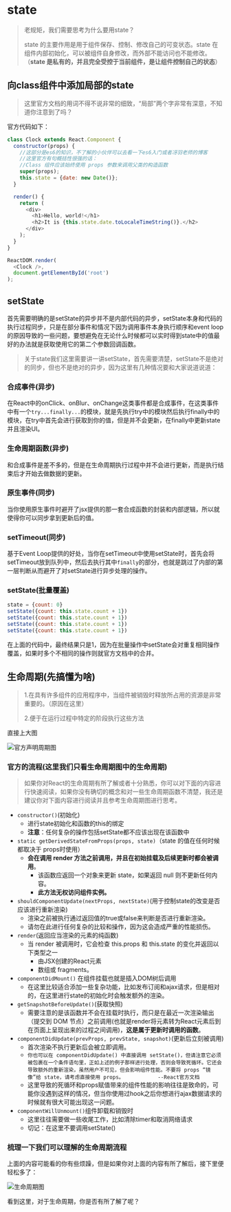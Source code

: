 # state

> 老规矩，我们需要思考为什么要用state？
> 
> state 的主要作用是用于组件保存、控制、修改自己的可变状态。state 在组件内部初始化，可以被组件自身修改，而外部不能访问也不能修改。（**state 是私有的，并且完全受控于当前组件，是让组件控制自己的状态**）

## 向class组件中添加**局部**的state

> 这里官方文档的用词不得不说非常的细致，“局部”两个字非常有深意，不知道你注意到了吗？

官方代码如下：

```javascript
class Clock extends React.Component {
  constructor(props) {
    //这部分是es6的知识，不了解的小伙伴可以去看一下es6入门或者冴羽老师的博客
    //这里官方有句概括性很强的话：
    //Class 组件应该始终使用 props 参数来调用父类的构造函数
    super(props);
    this.state = {date: new Date()};
  }

  render() {
    return (
      <div>
        <h1>Hello, world!</h1>
        <h2>It is {this.state.date.toLocaleTimeString()}.</h2>
      </div>
    );
  }
}

ReactDOM.render(
  <Clock />,
  document.getElementById('root')
);
```

## setState

首先需要明确的是setState的异步并不是内部代码的异步，setState本身和代码的执行过程同步，只是在部分事件和情况下因为调用事件本身执行顺序和event loop的原因导致的一些问题，要想避免在无论什么时候都可以实时得到state中的值最好的办法就是获取使用它的第二个参数回调函数。

> 关于state我们这里需要讲一讲setState，首先需要清楚，setState不是绝对的同步，但也不是绝对的异步，因为这里有几种情况要和大家说道说道：

### 合成事件(异步)

在React中的onClick、onBlur、onChange这类事件都是合成事件，在这类事件中有一个`try...finally...`的模块，就是先执行try中的模块然后执行finally中的模块，在try中首先会进行获取到你的值，但是并不会更新，在finally中更新state并且渲染UI。

### 生命周期函数(异步)

和合成事件是差不多的，但是在生命周期执行过程中并不会进行更新，而是执行结束后才开始去做数据的更新。

### 原生事件(同步)

当你使用原生事件时避开了jsx提供的那一套合成函数的封装和内部逻辑，所以就使得你可以同步拿到更新后的值。

### setTimeout(同步)

基于Event Loop提供的好处，当你在setTimeout中使用setState时，首先会将setTimeout放到队列中，然后去执行其中`finally`的部分，也就是跳过了内部的第一层判断从而避开了对setState进行异步处理的操作。

### setState(批量覆盖)

```javascript
state = {count: 0}
setState({count: this.state.count + 1})
setState({count: this.state.count + 1})
setState({count: this.state.count + 1})
setState({count: this.state.count + 1})
```

在上面的代码中，最终结果只是1，因为在批量操作中setState会对重复相同操作覆盖，如果时多个不相同的操作则就官方文档中的合并。
## 生命周期(先搞懂为啥)

> 1.在具有许多组件的应用程序中，当组件被销毁时释放所占用的资源是非常重要的。（原因在这里）
> 
> 2.便于在运行过程中特定的阶段执行这些方法

直接上大图

![官方声明周期图](https://p1-juejin.byteimg.com/tos-cn-i-k3u1fbpfcp/96d28a0858eb4e5188cee0e637315e42~tplv-k3u1fbpfcp-watermark.image)
### 官方的流程(这里我们只看生命周期图中的生命周期)

> 如果你对React的生命周期有所了解或者十分熟悉，你可以对下面的内容进行快速阅读，如果你没有确切的概念和对一些生命周期函数不清楚，我还是建议你对下面内容进行阅读并且参考生命周期图进行思考。

- `constructor()`(初始化)
  - 进行state初始化和函数的this的绑定
  - **注意**：任何复杂的操作包括setState都不应该出现在该函数中
- `static getDerivedStateFromProps(props, state)`（state 的值在任何时候都取决于 props时使用）
  - **会在调用 render 方法之前调用，并且在初始挂载及后续更新时都会被调用**。
    - 该函数应返回一个对象来更新 state，如果返回 null 则不更新任何内容。
    - **此方法无权访问组件实例。**
- `shouldComponentUpdate(nextProps, nextState)`(用于控制state的改变是否应该进行重新渲染)
  - 渲染之前被执行通过返回值的true或false来判断是否进行重新渲染。
  - 请勿在此进行任何复杂的比较和操作，因为这会造成严重的性能损伤。
- `render`(返回应当渲染的元素的纯函数)
  - 当 render 被调用时，它会检查 this.props 和 this.state 的变化并返回以下类型之一
    - 由JSX创建的React元素
    - 数组或 fragments。
- `componentDidMount()` 在组件挂载也就是插入DOM树后调用
  - 在这里比较适合添加一些复杂功能，比如发布订阅和ajax请求，但是相对的，在这里进行state的初始化时会触发额外的渲染。
- `getSnapshotBeforeUpdate()`(获取快照)
  - 需要注意的是该函数并不会在挂载时执行，而只是在最近一次渲染输出（提交到 DOM 节点）之前调用(也就是render将元素转为React元素后到在页面上呈现出来的过程之间调用)，**这是属于更新时调用的函数**。
- `componentDidUpdate(prevProps, prevState, snapshot)`(更新后立刻被调用)
  - 首次渲染不执行更新后会被立即调用。
  - `你也可以在 componentDidUpdate() 中直接调用 setState()，但请注意它必须被包裹在一个条件语句里，正如上述的例子那样进行处理，否则会导致死循环。它还会导致额外的重新渲染，虽然用户不可见，但会影响组件性能。不要将 props “镜像”给 state，请考虑直接使用 props。           --React官方文档`
  - 这里导致的死循环和props赋值带来的组件性能的影响往往是致命的，可能你没遇到这样的情况，但当你使用过hook之后你想进行ajax数据请求的时候就有很大可能出现这一问题。
- `componentWillUnmount()`组件卸载和销毁时
  - 这里往往需要做一些收尾工作，比如清除timer和取消网络请求
  - 切记：在这里不要调用setState()

### 梳理一下我们可以理解的生命周期流程

上面的内容可能看的你有些烦躁，但是如果你对上面的内容有所了解后，接下里便轻松多了：

![生命周期图](https://p6-juejin.byteimg.com/tos-cn-i-k3u1fbpfcp/6fb98edc760a43bfbf5e379650ba8cf5~tplv-k3u1fbpfcp-watermark.image)

看到这里，对于生命周期，你是否有所了解了呢？

